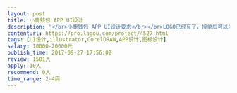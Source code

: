 ```yaml
---                
layout: post       
title: 小鹿钱包 APP UI设计           
description: '</br>小鹿钱包 APP UI设计要求</br></br>LOGO已经有了，接单后可以发AI源文件。</br></br>设计内容：</br></br>1. 交互稿 https://pro.modao.cc/app/ZkuuG9LFnYBoYVvdIjC3FvKqk0ogFn9 </br>里的所有页面</br>2. app icon</br>3. app启动页</br></br>机型：</br></br>支持android和ios</br></br>分辨率：</br></br>Android:</br>hdpi: 480 * 800</br>xhdpi: 720 * 1280</br>xxhdpi: 1080 * 1920</br></br>IPhone:</br>兼容到iphone5及以上，</br>可以不兼容ipad</br></br>语言：</br></br>1. 使用英文作为设计语言</br>2. 注意各国语言文本长度不一</br></br>视觉：</br></br>1. 组件尽量使用原生控件（ios和android可能不一样，做好适配）</br>2. 苹果遵循苹果的设计规范（https://developer.apple.com/ios/human-interface-guidelines/overview/themes/）</br>3. android遵循material design (https://material.io/guidelines/material-design/introduction.html)</br>4. 简单，大气，国际范，体现安全感</br>5. 布局具有一定自适应性</br></br>文件：</br></br> 1. 矢量文件输出，方便后期调整</br></br>LOGO已经有了</br>'     
contenturl: https://pro.lagou.com/project/4527.html      
tags: [UI设计,illustrator,CorelDRAW,APP设计,图标设计]            
salary: 10000-20000元          
publish_time: 2017-09-27 17:56:02         
review: 1501人                   
apply: 10人                   
recommend: 0人                   
time_range: 2-4周              
---                 
```

